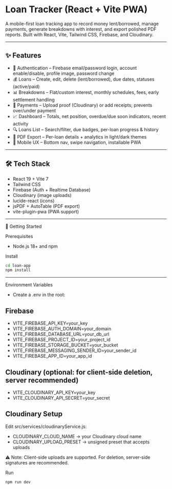 # Loan Tracker (React + Vite PWA)

A mobile-first loan tracking app to record money lent/borrowed, manage payments, generate breakdowns with interest, and export polished PDF reports. Built with React, Vite, Tailwind CSS, Firebase, and Cloudinary.

---

## ✨ Features

- 🔐 Authentication – Firebase email/password login, account enable/disable, profile image, password change
- 💰 Loans – Create, edit, delete (lent/borrowed), due dates, statuses (active/paid)
- 📊 Breakdowns – Flat/custom interest, monthly schedules, fees, early settlement handling
- 🧾 Payments – Upload proof (Cloudinary) or add receipts; prevents over/under payment
- 📈 Dashboard – Totals, net position, overdue/due soon indicators, recent activity
- 🔍 Loans List – Search/filter, due badges, per-loan progress & history
- 📑 PDF Export – Per-loan details + analytics in light/dark themes
- 📱 Mobile UX – Bottom nav, swipe navigation, installable PWA

---

## 🛠 Tech Stack

- React 19 + Vite 7
- Tailwind CSS
- Firebase (Auth + Realtime Database)
- Cloudinary (image uploads)
- lucide-react (icons)
- jsPDF + AutoTable (PDF export)
- vite-plugin-pwa (PWA support)

---

🚀 Getting Started

Prerequisites
- Node.js 18+ and npm

Install
```bash
cd loan-app
npm install
```

---

Environment Variables

- Create a .env in the root:

## Firebase

- VITE_FIREBASE_API_KEY=your_key
- VITE_FIREBASE_AUTH_DOMAIN=your_domain
- VITE_FIREBASE_DATABASE_URL=your_db_url
- VITE_FIREBASE_PROJECT_ID=your_project_id
- VITE_FIREBASE_STORAGE_BUCKET=your_bucket
- VITE_FIREBASE_MESSAGING_SENDER_ID=your_sender_id
- VITE_FIREBASE_APP_ID=your_app_id

## Cloudinary (optional: for client-side deletion, server recommended)

- VITE_CLOUDINARY_API_KEY=your_key
- VITE_CLOUDINARY_API_SECRET=your_secret

## Cloudinary Setup

Edit src/services/cloudinaryService.js:

- CLOUDINARY_CLOUD_NAME → your Cloudinary cloud name
- CLOUDINARY_UPLOAD_PRESET → unsigned preset that accepts uploads

⚠️ Note: Client-side uploads are supported. For deletion, server-side signatures are recommended.

Run
```bash
npm run dev
```

